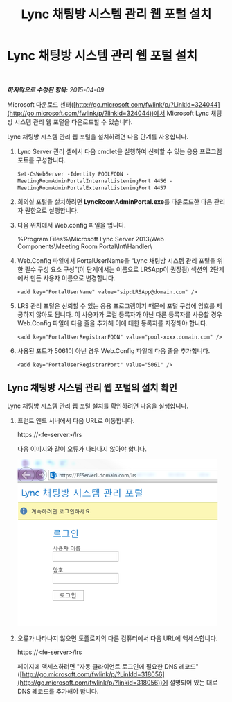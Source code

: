 ﻿---
title: Lync 채팅방 시스템 관리 웹 포털 설치
TOCTitle: Lync 채팅방 시스템 관리 웹 포털 설치
ms:assetid: dd19e368-c338-4e21-a40d-6439d46a9748
ms:mtpsurl: https://technet.microsoft.com/ko-kr/library/Dn436326(v=OCS.15)
ms:contentKeyID: 59602780
ms.date: 08/10/2015
mtps_version: v=OCS.15
ms.translationtype: HT
---

# Lync 채팅방 시스템 관리 웹 포털 설치

 

_**마지막으로 수정된 항목:** 2015-04-09_

Microsoft 다운로드 센터([http://go.microsoft.com/fwlink/p/?LinkId=324044](http://go.microsoft.com/fwlink/p/?linkid=324044))에서 Microsoft Lync 채팅방 시스템 관리 웹 포털을 다운로드할 수 있습니다.

Lync 채팅방 시스템 관리 웹 포털을 설치하려면 다음 단계를 사용합니다.

1.  Lync Server 관리 셸에서 다음 cmdlet을 실행하여 신뢰할 수 있는 응용 프로그램 포트를 구성합니다.
    
        Set-CsWebServer -Identity POOLFQDN -MeetingRoomAdminPortalInternalListeningPort 4456 -MeetingRoomAdminPortalExternalListeningPort 4457

2.  회의실 포털을 설치하려면 **LyncRoomAdminPortal.exe**를 다운로드한 다음 관리자 권한으로 실행합니다.

3.  다음 위치에서 Web.config 파일을 엽니다.
    
    %Program Files%\\Microsoft Lync Server 2013\\Web Components\\Meeting Room Portal\\Int\\Handler\\

4.  Web.Config 파일에서 PortalUserName을 “Lync 채팅방 시스템 관리 포털을 위한 필수 구성 요소 구성”(이 단계에서는 이름으로 LRSApp이 권장됨) 섹션의 2단계에서 만든 사용자 이름으로 변경합니다.
    
        <add key="PortalUserName" value="sip:LRSApp@domain.com" />

5.  LRS 관리 포털은 신뢰할 수 있는 응용 프로그램이기 때문에 포털 구성에 암호를 제공하지 않아도 됩니다. 이 사용자가 로컬 등록자가 아닌 다른 등록자를 사용할 경우 Web.Config 파일에 다음 줄을 추가해 이에 대한 등록자를 지정해야 합니다.
    
        <add key="PortalUserRegistrarFQDN" value="pool-xxxx.domain.com" />

6.  사용된 포트가 5061이 아닌 경우 Web.Config 파일에 다음 줄을 추가합니다.
    
        <add key="PortalUserRegistrarPort" value="5061" />

## Lync 채팅방 시스템 관리 웹 포털의 설치 확인

Lync 채팅방 시스템 관리 웹 포털 설치를 확인하려면 다음을 실행합니다.


1.  프런트 엔드 서버에서 다음 URL로 이동합니다.
    
    https://\<fe-server\>/lrs
    
    다음 이미지와 같이 오류가 나타나지 않아야 합니다.
    
    ![Lync Room System 관리 포털 로그인 화면](images/Dn436326.050bcf70-2f3b-46b2-9b96-ebd12679b713(OCS.15).png "Lync Room System 관리 포털 로그인 화면")

2.  오류가 나타나지 않으면 토폴로지의 다른 컴퓨터에서 다음 URL에 액세스합니다.
    
    https://\<fe-server\>/lrs
    
    페이지에 액세스하려면 "자동 클라이언트 로그인에 필요한 DNS 레코드"([http://go.microsoft.com/fwlink/p/?LinkId=318056](http://go.microsoft.com/fwlink/p/?linkid=318056))에 설명되어 있는 대로 DNS 레코드를 추가해야 합니다.

